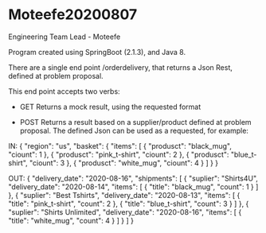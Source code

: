 # Moteefe20200807
Engineering Team Lead - Moteefe

Program created using SpringBoot (2.1.3), and Java 8.

There are a single end point /orderdelivery, that returns a Json Rest, defined at problem proposal.

This end point accepts two verbs:
- GET
	Returns a mock result, using the requested format

- POST
	Returns a result based on a supplier/product defined at problem proposal.
	The defined Json can be used as a requested, for example:

IN: 
{
	"region": "us",
	"basket": {
			"items": [
				{
					"produsct": "black_mug",
					"ciount": 1
				},
				{
					"produsct": "pink_t-shirt",
					"ciount": 2
				},
				{
					"produsct": "blue_t-shirt",
					"ciount": 3
				},
				{
					"produsct": "white_mug",
					"ciount": 4
				}
			]
		}
}

OUT:
{
    "delivery_date": "2020-08-16",
    "shipments": [
        {
            "suplier": "Shirts4U",
            "delivery_date": "2020-08-14",
            "items": [
                {
                    "title": "black_mug",
                    "count": 1
                }
            ]
        },
        {
            "suplier": "Best Tshirts",
            "delivery_date": "2020-08-13",
            "items": [
                {
                    "title": "pink_t-shirt",
                    "count": 2
                },
                {
                    "title": "blue_t-shirt",
                    "count": 3
                }
            ]
        },
        {
            "suplier": "Shirts Unlimited",
            "delivery_date": "2020-08-16",
            "items": [
                {
                    "title": "white_mug",
                    "count": 4
                }
            ]
        }
    ]
}